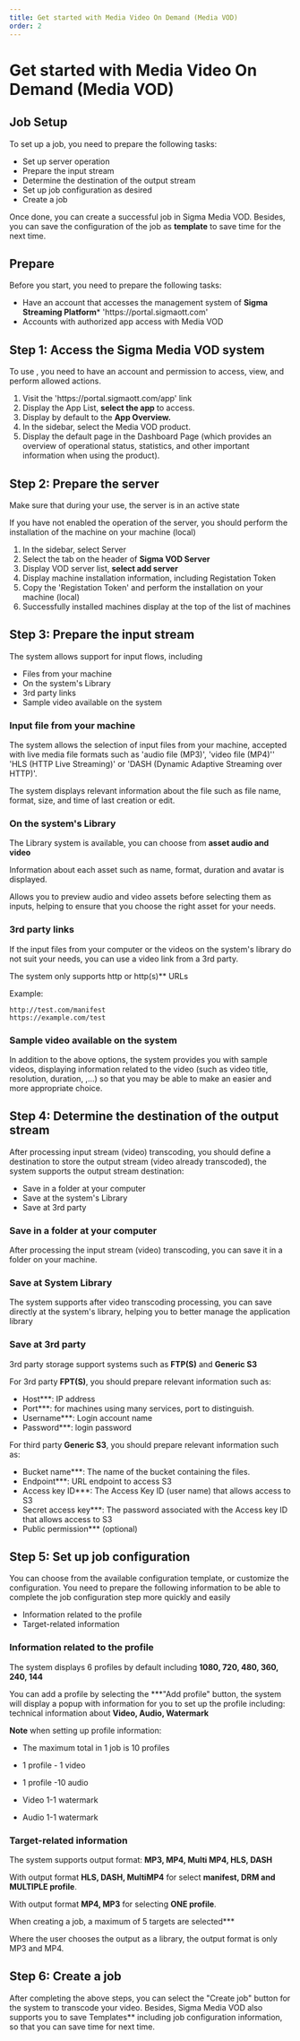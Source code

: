 ```yaml
---
title: Get started with Media Video On Demand (Media VOD)
order: 2
---
```


# Get started with Media Video On Demand (Media VOD)

## Job Setup

To set up a job, you need to prepare the following tasks:

- Set up server operation
- Prepare the input stream
- Determine the destination of the output stream
- Set up job configuration as desired
- Create a job

Once done, you can create a successful job in Sigma Media VOD. Besides, you can save the configuration of the job as **template** to save time for the next time.

## Prepare

Before you start, you need to prepare the following tasks:

- Have an account that accesses the management system of **Sigma Streaming Platform**\* 'https\://portal.sigmaott.com'
- Accounts with authorized app access with Media VOD

## Step 1: Access the Sigma Media VOD system

To use , you need to have an account and permission to access, view, and perform allowed actions.

1. Visit the 'https\://portal.sigmaott.com/app' link
2. Display the App List, **select the app** to access.
3. Display by default to the **App Overview.**
4. In the sidebar, select the Media VOD product.
5. Display the default page in the Dashboard Page (which provides an overview of operational status, statistics, and other important information when using the product).

## Step 2: Prepare the server

Make sure that during your use, the server is in an active state

If you have not enabled the operation of the server, you should perform the installation of the machine on your machine (local)

1. In the sidebar, select Server
2. Select the tab on the header of **Sigma VOD Server**
3. Display VOD server list, **select add server**
4. Display machine installation information, including Registation Token
5. Copy the 'Registation Token' and perform the installation on your machine (local)
6. Successfully installed machines display at the top of the list of machines

## Step 3: Prepare the input stream

The system allows support for input flows, including

- Files from your machine
- On the system's Library
- 3rd party links
- Sample video available on the system

### Input file from your machine

The system allows the selection of input files from your machine, accepted with live media file formats such as 'audio file (MP3)', 'video file (MP4)'' 'HLS (HTTP Live Streaming)' or 'DASH (Dynamic Adaptive Streaming over HTTP)'.

The system displays relevant information about the file such as file name, format, size, and time of last creation or edit.

### On the system's Library

The Library system is available, you can choose from **asset audio and video**

Information about each asset such as name, format, duration and avatar is displayed.

Allows you to preview audio and video assets before selecting them as inputs, helping to ensure that you choose the right asset for your needs.

### 3rd party links

If the input files from your computer or the videos on the system's library do not suit your needs, you can use a video link from a 3rd party.

The system only supports http or http(s)\*\* URLs

Example:

```
http://test.com/manifest
https://example.com/test
```

### Sample video available on the system

In addition to the above options, the system provides you with sample videos, displaying information related to the video (such as video title, resolution, duration, ,...) so that you may be able to make an easier and more appropriate choice.

## Step 4: Determine the destination of the output stream

After processing input stream (video) transcoding, you should define a destination to store the output stream (video already transcoded), the system supports the output stream destination:

- Save in a folder at your computer
- Save at the system's Library
- Save at 3rd party

### Save in a folder at your computer

After processing the input stream (video) transcoding, you can save it in a folder on your machine.

### Save at System Library

The system supports after video transcoding processing, you can save directly at the system's library, helping you to better manage the application library

### Save at 3rd party

3rd party storage support systems such as **FTP(S)** and **Generic S3**

For 3rd party **FPT(S)**, you should prepare relevant information such as:

- Host\*\*\*: IP address
- Port\*\*\*: for machines using many services, port to distinguish.
- Username\*\*\*: Login account name
- Password\*\*\*: login password

For third party **Generic S3**, you should prepare relevant information such as:

- Bucket name\*\*\*: The name of the bucket containing the files.
- Endpoint\*\*\*: URL endpoint to access S3
- Access key ID\*\*\*: The Access Key ID (user name) that allows access to S3
- Secret access key\*\*\*: The password associated with the Access key ID that allows access to S3
- Public permission\*\*\* (optional)

## Step 5: Set up job configuration

You can choose from the available configuration template, or customize the configuration. You need to prepare the following information to be able to complete the job configuration step more quickly and easily

- Information related to the profile
- Target-related information

### Information related to the profile

The system displays 6 profiles by default including **1080, 720, 480, 360, 240, 144**

You can add a profile by selecting the \*\*\*"Add profile" button, the system will display a popup with information for you to set up the profile including: technical information about **Video, Audio, Watermark**

**Note** when setting up profile information:

- The maximum total in 1 job is 10 profiles

- 1 profile - 1 video

- 1 profile -10 audio

- Video 1-1 watermark

- Audio 1-1 watermark

### Target-related information

The system supports output format: **MP3, MP4, Multi MP4, HLS, DASH**

With output format **HLS, DASH, MultiMP4** for select **manifest, DRM and MULTIPLE profile**.

With output format **MP4, MP3** for selecting **ONE profile**.

When creating a job, a maximum of 5 targets are selected\*\*\*

Where the user chooses the output as a library, the output format is only MP3 and MP4.

## Step 6: Create a job

After completing the above steps, you can select the "Create job" button for the system to transcode your video. Besides, Sigma Media VOD also supports you to save Templates\*\* including job configuration information, so that you can save time for next time.
